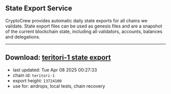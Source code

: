 ## State Export Service
CryptoCrew provides automatic daily state exports for all chains we validate. State export files can be used as genesis files and are a snapshot of the current blockchain state, including all validators, accounts, balances and delegations.

---
**Download: [teritori-1 state export](https://dl-eu2.ccvalidators.com/SERVICE/teritori/teritori-1_export_13724100.json)**
---

- last updated: Tue Apr 08 2025 00:27:33
- chain id: `teritori-1`
- export height: `13724100`
- use for: airdrops, local tests, chain recovery
